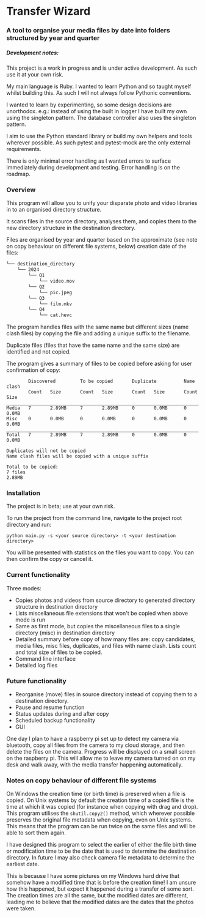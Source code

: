 # Transfer Wizard
### A tool to organise your media files by date into folders structured by year and quarter

##### Development notes:

This project is a work in progress and is under active development. As such use it at your own risk.

My main language is Ruby. I wanted to learn Python and so taught myself whilst building this. As such I will not always follow Pythonic conventions.

I wanted to learn by experimenting, so some design decisions are unorthodox. e.g.: instead of using the built in logger I have built my own using the singleton pattern. The database controller also uses the singleton pattern.

I aim to use the Python standard library or build my own helpers and tools wherever possible. As such pytest and pytest-mock are the only external requirements.

There is only minimal error handling as I wanted errors to surface immediately during development and testing. Error handling is on the roadmap.

### Overview

This program will allow you to unify your disparate photo and video libraries in to an organised directory structure.

It scans files in the source directory, analyses them, and copies them to the new directory structure in the destination directory.

Files are organised by year and quarter based on the approximate (see note on copy behaviour on different file systems, below) creation date of the files: 
```bash
└── destination_directory
    └── 2024
        └── Q1
            └── video.mov
        └── Q2
            └── pic.jpeg        
        └── Q3
            └── film.mkv        
        └── Q4
            └── cat.hevc
```

The program handles files with the same name but different sizes (name clash files) by copying the file and adding a unique suffix to the filename.

Duplicate files (files that have the same name and the same size) are identified and not copied.

The program gives a summary of files to be copied before asking for user confirmation of copy:

```commandline
        Discovered         To be copied       Duplicate          Name clash
        Count   Size       Count   Size       Count   Size       Count   Size
______________________________________________________________________________
Media   7       2.89MB     7       2.89MB     0       0.0MB      0       0.0MB      
Misc    0       0.0MB      0       0.0MB      0       0.0MB      0       0.0MB      
______________________________________________________________________________
Total   7       2.89MB     7       2.89MB     0       0.0MB      0       0.0MB      

Duplicates will not be copied
Name clash files will be copied with a unique suffix

Total to be copied:
7 files
2.89MB
```

### Installation

The project is in beta; use at your own risk.

To run the project from the command line, navigate to the project root directory and run:

`python main.py -s <your source directory> -t <your destination directory>`

You will be presented with statistics on the files you want to copy. You can then confirm the copy or cancel it.


### Current functionality
Three modes:
- Copies photos and videos from source directory to generated directory structure in destination directory
- Lists miscellaneous file extensions that won't be copied when above mode is run
- Same as first mode, but copies the miscellaneous files to a single directory (misc) in destination directory
- Detailed summary before copy of how many files are: copy candidates, media files, misc files, duplicates, and files with name clash. Lists count and total size of files to be copied.
- Command line interface
- Detailed log files

### Future functionality
- Reorganise (move) files in source directory instead of copying them to a destination directory.
- Pause and resume function
- Status updates during and after copy
- Scheduled backup functionality
- GUI

One day I plan to have a raspberry pi set up to detect my camera via bluetooth, copy all files from the camera to my cloud storage, and then delete the files on the camera. Progress will be displayed on a small screen on the raspberry pi. This will allow me to leave my camera turned on on my desk and walk away, with the media transfer happening automatically.

### Notes on copy behaviour of different file systems

On Windows the creation time (or birth time) is preserved when a file is copied. On Unix systems by default the creation time of a copied file is the time at which it was copied (for instance when copying with drag and drop). This program utilises the `shutil.copy2()` method, which wherever possible preserves the original file metadata when copying, even on Unix systems. This means that the program can be run twice on the same files and will be able to sort them again. 

I have designed this program to select the earlier of either the file birth time or modification time to be the date that is used to determine the destination directory. In future I may also check camera file metadata to determine the earliest date.

This is because I have some pictures on my Windows hard drive that somehow have a modified time that is before the creation time! I am unsure how this happened, but expect it happened during a transfer of some sort. The creation times are all the same, but the modified dates are different, leading me to believe that the modified dates are the dates that the photos were taken.